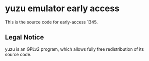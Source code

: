 yuzu emulator early access
=============

This is the source code for early-access 1345.

## Legal Notice

yuzu is an GPLv2 program, which allows fully free redistribution of its source code.